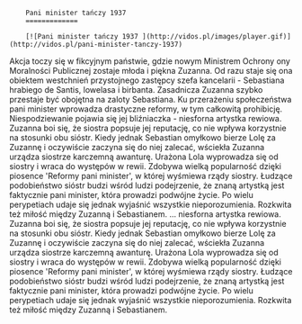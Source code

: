 
        Pani minister tańczy 1937 
        =============
        
        [![Pani minister tańczy 1937 ](http://vidos.pl/images/player.gif)](http://vidos.pl/pani-minister-tanczy-1937)
        
        
 Akcja toczy się w fikcyjnym państwie, gdzie nowym Ministrem Ochrony ony Moralności Publicznej zostaje młoda i piękna Zuzanna. Od razu staje się ona obiektem westchnień przystojnego zastępcy szefa kancelarii - Sebastiana hrabiego de Santis, lowelasa i birbanta. Zasadnicza Zuzanna szybko przestaje być obojętna na zaloty Sebastiana. Ku przerażeniu społeczeństwa pani minister wprowadza drastyczne reformy, w tym całkowitą prohibicję. Niespodziewanie pojawia się jej bliźniaczka - niesforna artystka rewiowa. Zuzanna boi się, że siostra popsuje jej reputację, co nie wpływa korzystnie na stosunki obu sióstr. Kiedy jednak Sebastian omyłkowo bierze Lolę za Zuzannę i oczywiście zaczyna się do niej zalecać, wściekła Zuzanna urządza siostrze karczemną awanturę. Urażona Lola wyprowadza się od siostry i wraca do występów w rewii. Zdobywa wielką popularność dzięki piosence 'Reformy pani minister', w której wyśmiewa rządy siostry. Łudzące podobieństwo sióstr budzi wśród ludzi podejrzenie, że znaną artystką jest faktycznie pani minister, która prowadzi podwójne życie. Po wielu perypetiach udaje się jednak wyjaśnić wszystkie nieporozumienia. Rozkwita też miłość między Zuzanną i Sebastianem.   ... niesforna artystka rewiowa. Zuzanna boi się, że siostra popsuje jej reputację, co nie wpływa korzystnie na stosunki obu sióstr. Kiedy jednak Sebastian omyłkowo bierze Lolę za Zuzannę i oczywiście zaczyna się do niej zalecać, wściekła Zuzanna urządza siostrze karczemną awanturę. Urażona Lola wyprowadza się od siostry i wraca do występów w rewii. Zdobywa wielką popularność dzięki piosence 'Reformy pani minister', w której wyśmiewa rządy siostry. Łudzące podobieństwo sióstr budzi wśród ludzi podejrzenie, że znaną artystką jest faktycznie pani minister, która prowadzi podwójne życie. Po wielu perypetiach udaje się jednak wyjaśnić wszystkie nieporozumienia. Rozkwita też miłość między Zuzanną i Sebastianem.
    